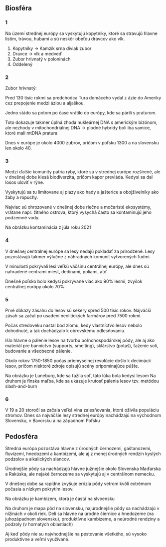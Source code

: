 ## Biosféra

### 1

Na území strednej európy sa vyskytujú kopytníky, ktoré sa stravujú hlavne listím, trávou, hubami a sú neskôr obeťou dravcov ako vlk.

1. Kopytníky -> Kamzík srna diviak zubor
2. Dravce -> vlk a medveď
3. Zubor hrivnatý v poloninách
4. Oddelený

### 2 

Zubor hrivnatý:

Pred 130 tisíc rokmi sa predchodca Tura domáceho vydal z ázie do Ameriky cez prepojenie medzi áziou a aljaškou.

Jedno stádo sa potom po čase vrátilo do európy, kde sa párili s praturom. 

Toto dokazuje takmer úplná zhoda nukleárnej DNA s americkým bizónom, ale nezhody v mitochondriálnej DNA -> plodné hybridy boli iba samice, ktoré mali mtDNA pratura

Dnes v európe je okolo 4000 zubrov, pričom v poľsku 1300 a na slovensku len okolo 40.

### 3

Medzi ďalšie komunity patria ryby, ktoré sú v strednej európe rozšírené, ale v dnešnej dobe klesá biodiverzita, pričom kapor prevláda. Kedysi sa dal losos uloviť v rýne.

Vyskytujú sa tu limitovane aj plazy ako hady a jašterice a obojživelníky ako žaby a ropuchy.

Najviac sú ohrozované v dnešnej dobe riečne a močaristé ekosystémy, vrátane napr. žitného ostrova, ktorý vysychá často sa kontaminujú jeho podzemné vody.

Na obrázku kontaminácia z júla roku 2021

### 4

V dnešnej centrálnej európe sa lesy nedajú pokladať za prirodzené. Lesy pozostávajú takmer výlučne z náhradných komunít vytvorených ľudmi.

V minulosti pokrývali lesi veľkú väčšinu centrálnej európy, ale dnes sú nahradené centrami miest, dedinami, poliami, atď

Dnešné poľsko bolo kedysi pokrývané viac ako 90% lesmi, zvyšok centrálnej európy okolo 70%

### 5

Prvé dôkazy zásahu do lesov sú sekery spred 500 tisíc rokov. Najväčší zásah sa začal po usadení neolitických farmárov pred 7500 rokmi.

Počas stredoveku nastal bod zlomu, kedy vlastníctvo lesov nebolo dohodnuté, a tak dochádzalo k obrovskému odlesňovaniu.

Išlo hlavne o pálenie lesov na tvorbu poľnohospodárskej pôdy, ale aj ako materiál pre banníctvo (supports, smelting), sklárstvo (potaš), ťaženie soli, budovanie a všeobecné pálenie.

Okolo rokov 1750-1850 počas priemyselnej revolúcie došlo k decimácii lesov, pričom niektoré zdroje opisujú scény pripomínajúce púšťe.  

Na obrázku je Luneburg, kde sa ťažila soľ, táto lúka bola kedysi lesom
Na druhom je fínska maľba, kde sa ukazuje krutosť pálenia lesov tzv. metódou slash-and-burn

### 6

V 19 a 20 storočí sa začala veľká vlna zalesňovania, ktorá oživila populáciu stromov.
Dnes sa najväčšie lesy strednej európy nachádzajú na východnom Slovensku, v Bavorsku a na západnom Poľsku

## Pedosféra

Stredná európa pozostáva hlavne z úrodných černozemí, gaštanozemí, fluvizemí, hnedozemí a kambizemí, ale aj z menej úrodných rendzín kyslých podzolov a alkalických slancov.

Úrodnejšie pôdy sa nachádzajú hlavne južnejšie okolo Slovenska Maďarska a Rakúska, ale nejaké černozeme sa vyskytujú aj v centrálnom nemecku.

V dnešnej dobe sa rapídne zvyšuje erózia pôdy vetrom kvôli extrémom počasia a nízkym pokrytím lesov.

Na obrázku je kambizem, ktorá je častá na slvoensku

Na druhom je mapa pôd na slovensku, najúrodnejśie pôdy sa nachádzajú v nížinách v okolí riek. Delí sa hlavne na úrodné čiernice a hnedozeme (na juhozápadnom slovensku), produktívne kambizeme, a neúrodné rendziny a podzoly (v hornatých oblastiach)

Aj keď pôdy nie su najvhodnejšie na pestovanie všetkého, sú vysoko produktívne a veľmi využívané.